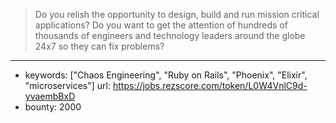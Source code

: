 >Do you relish the opportunity to design, build and run mission critical applications? Do you want to get the attention of hundreds of thousands of engineers and technology leaders around the globe 24x7 so they can fix problems?
------
- keywords: ["Chaos Engineering", "Ruby on Rails", "Phoenix", "Elixir", "microservices"]
url: https://jobs.rezscore.com/token/L0W4VnlC9d-yvaembBxD
- bounty: 2000
